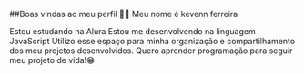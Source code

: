 ##Boas vindas ao meu perfil 💙💙
Meu nome é kevenn ferreira

Estou estudando na Alura
Estou me desenvolvendo na linguagem JavaScript
Utilizo esse espaço para minha organização e compartilhamento dos meu projetos desenvolvidos.
Quero aprender programação para seguir meu projeto de vida!😁
<!--
**Kevenn125/Kevenn125** is a ✨ _special_ ✨ repository because its `README.md` (this file) appears on your GitHub profile.

Here are some ideas to get you started:

- 🔭 I’m currently working on ...
- 🌱 I’m currently learning ...
- 👯 I’m looking to collaborate on ...
- 🤔 I’m looking for help with ...
- 💬 Ask me about ...
- 📫 How to reach me: ...
- 😄 Pronouns: ...
- ⚡ Fun fact: ...
-->
